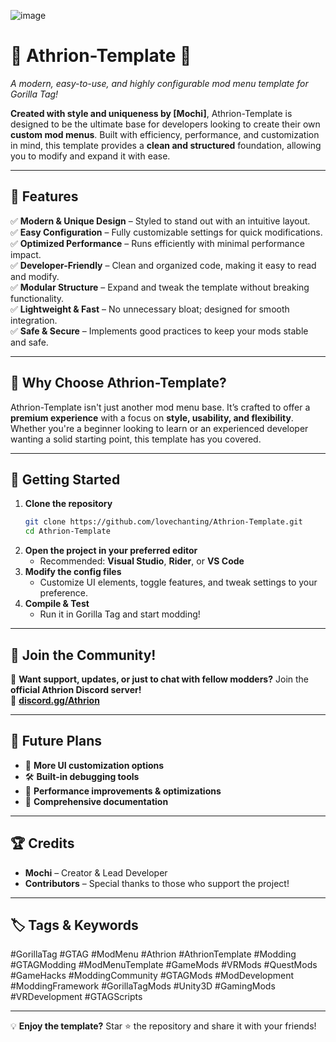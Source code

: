 ![image](https://github.com/user-attachments/assets/a7c3d1d4-859b-4c80-ac58-e25f22842af7)
# 🌟 Athrion-Template 🌟  
*A modern, easy-to-use, and highly configurable mod menu template for Gorilla Tag!*  

**Created with style and uniqueness by [Mochi]**, Athrion-Template is designed to be the ultimate base for developers looking to create their own **custom mod menus**. Built with efficiency, performance, and customization in mind, this template provides a **clean and structured** foundation, allowing you to modify and expand it with ease.  

---

## 🚀 Features  
✅ **Modern & Unique Design** – Styled to stand out with an intuitive layout.  
✅ **Easy Configuration** – Fully customizable settings for quick modifications.  
✅ **Optimized Performance** – Runs efficiently with minimal performance impact.  
✅ **Developer-Friendly** – Clean and organized code, making it easy to read and modify.  
✅ **Modular Structure** – Expand and tweak the template without breaking functionality.  
✅ **Lightweight & Fast** – No unnecessary bloat; designed for smooth integration.  
✅ **Safe & Secure** – Implements good practices to keep your mods stable and safe.  

---

## 🎨 Why Choose Athrion-Template?  
Athrion-Template isn't just another mod menu base. It’s crafted to offer a **premium experience** with a focus on **style, usability, and flexibility**. Whether you're a beginner looking to learn or an experienced developer wanting a solid starting point, this template has you covered.  

---

## 📌 Getting Started  
1. **Clone the repository**  
   ```bash
   git clone https://github.com/lovechanting/Athrion-Template.git
   cd Athrion-Template
   ```
2. **Open the project in your preferred editor**  
   - Recommended: **Visual Studio**, **Rider**, or **VS Code**  
3. **Modify the config files**  
   - Customize UI elements, toggle features, and tweak settings to your preference.  
4. **Compile & Test**  
   - Run it in Gorilla Tag and start modding!  

---

## 📢 Join the Community!  
💬 **Want support, updates, or just to chat with fellow modders?** Join the **official Athrion Discord server!**  
🔗 **[discord.gg/Athrion](https://discord.gg/Athrion)**  

---

## 🔧 Future Plans  
- 🎨 **More UI customization options**  
- 🛠️ **Built-in debugging tools**  
- 🚀 **Performance improvements & optimizations**  
- 📜 **Comprehensive documentation**  

---

## 🏆 Credits  
- **Mochi** – Creator & Lead Developer  
- **Contributors** – Special thanks to those who support the project!  

---

## 🏷️ Tags & Keywords  
#GorillaTag #GTAG #ModMenu #Athrion #AthrionTemplate #Modding #GTAGModding #ModMenuTemplate #GameMods #VRMods #QuestMods #GameHacks #ModdingCommunity #GTAGMods #ModDevelopment #ModdingFramework #GorillaTagMods #Unity3D #GamingMods #VRDevelopment #GTAGScripts  

---

💡 **Enjoy the template?** Star ⭐ the repository and share it with your friends!  
